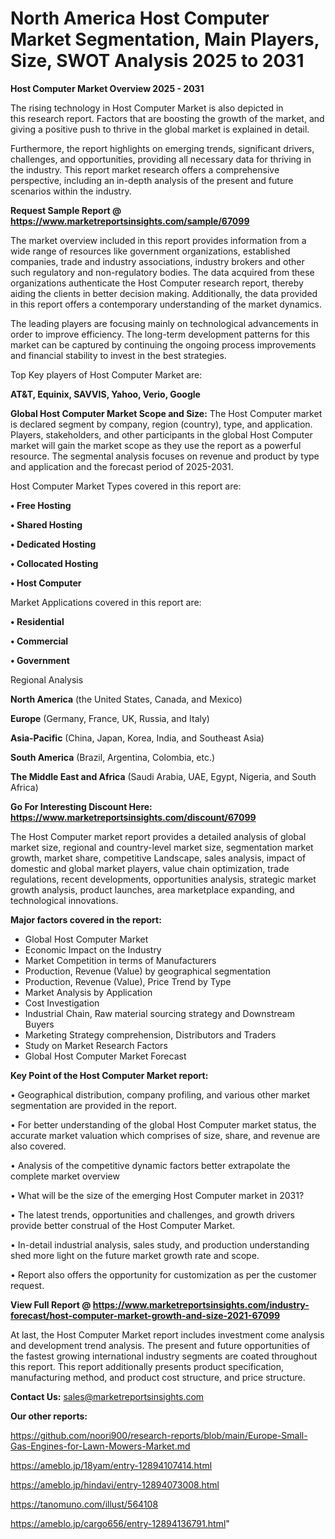 # North America Host Computer Market Segmentation, Main Players, Size, SWOT Analysis 2025 to 2031

<Strong> Host Computer Market Overview 2025 - 2031</strong>

The rising technology in Host Computer Market is also depicted in this research report. Factors that are boosting the growth of the market, and giving a positive push to thrive in the global market is explained in detail.

Furthermore, the report highlights on emerging trends, significant drivers, challenges, and opportunities, providing all necessary data for thriving in the industry. This report market research offers a comprehensive perspective, including an in-depth analysis of the present and future scenarios within the industry.

<strong>Request Sample Report @ <a href=https://www.marketreportsinsights.com/sample/67099>https://www.marketreportsinsights.com/sample/67099</a></strong>

The market overview included in this report provides information from a wide range of resources like government organizations, established companies, trade and industry associations, industry brokers and other such regulatory and non-regulatory bodies. The data acquired from these organizations authenticate the Host Computer research report, thereby aiding the clients in better decision making. Additionally, the data provided in this report offers a contemporary understanding of the market dynamics.

The leading players are focusing mainly on technological advancements in order to improve efficiency. The long-term development patterns for this market can be captured by continuing the ongoing process improvements and financial stability to invest in the best strategies.

Top Key players of Host Computer Market are:

<strong>AT&T, Equinix, SAVVIS, Yahoo, Verio, Google</strong>

<strong><b>Global Host Computer Market Scope and Size:</b></strong>
The Host Computer market is declared segment by company, region (country), type, and application. Players, stakeholders, and other participants in the global Host Computer market will gain the market scope as they use the report as a powerful resource. The segmental analysis focuses on revenue and product by type and application and the forecast period of 2025-2031.

Host Computer Market Types covered in this report are:

<strong>• Free Hosting

• Shared Hosting

• Dedicated Hosting

• Collocated Hosting

• Host Computer</strong>

Market Applications covered in this report are:

<strong>• Residential

• Commercial

• Government</strong> 

Regional Analysis

<strong>North America</strong> (the United States, Canada, and Mexico)

<strong>Europe</strong> (Germany, France, UK, Russia, and Italy)

<strong>Asia-Pacific</strong> (China, Japan, Korea, India, and Southeast Asia)

<strong>South America</strong> (Brazil, Argentina, Colombia, etc.)

<strong>The Middle East and Africa</strong> (Saudi Arabia, UAE, Egypt, Nigeria, and South Africa)

<strong>Go For Interesting Discount Here: <a href=https://www.marketreportsinsights.com/discount/67099>https://www.marketreportsinsights.com/discount/67099</a></strong>

The Host Computer market report provides a detailed analysis of global market size, regional and country-level market size, segmentation market growth, market share, competitive Landscape, sales analysis, impact of domestic and global market players, value chain optimization, trade regulations, recent developments, opportunities analysis, strategic market growth analysis, product launches, area marketplace expanding, and technological innovations.

<strong><b>Major factors covered in the report:</b></strong>
<ul>
  <li>Global Host Computer Market </li>
  <li>Economic Impact on the Industry</li>
  <li>Market Competition in terms of Manufacturers</li>
  <li>Production, Revenue (Value) by geographical segmentation</li>
  <li>Production, Revenue (Value), Price Trend by Type</li>
  <li>Market Analysis by Application</li>
  <li>Cost Investigation</li>
  <li>Industrial Chain, Raw material sourcing strategy and Downstream Buyers</li>
  <li>Marketing Strategy comprehension, Distributors and Traders</li>
  <li>Study on Market Research Factors</li>
  <li>Global Host Computer Market Forecast</li>
</ul>

<strong><b>Key Point of the Host Computer Market report:</b></strong>

• Geographical distribution, company profiling, and various other market segmentation are provided in the report.

• For better understanding of the global Host Computer market status, the accurate market valuation which comprises of size, share, and revenue are also covered.

• Analysis of the competitive dynamic factors better extrapolate the complete market overview

• What will be the size of the emerging Host Computer market in 2031?

• The latest trends, opportunities and challenges, and growth drivers provide better construal of the Host Computer Market.

• In-detail industrial analysis, sales study, and production understanding shed more light on the future market growth rate and scope.

• Report also offers the opportunity for customization as per the customer request.

<strong><b>View Full Report @ <a href=https://www.marketreportsinsights.com/industry-forecast/host-computer-market-growth-and-size-2021-67099>https://www.marketreportsinsights.com/industry-forecast/host-computer-market-growth-and-size-2021-67099</a></b></strong>


At last, the Host Computer Market report includes investment come analysis and development trend analysis. The present and future opportunities of the fastest growing international industry segments are coated throughout this report. This report additionally presents product specification, manufacturing method, and product cost structure, and price structure.

<strong>Contact Us:</strong>
sales@marketreportsinsights.com

<strong>Our other reports:</strong>

<a href=https://github.com/noori900/research-reports/blob/main/Europe-Small-Gas-Engines-for-Lawn-Mowers-Market.md>https://github.com/noori900/research-reports/blob/main/Europe-Small-Gas-Engines-for-Lawn-Mowers-Market.md</a>

<a href=https://ameblo.jp/18yam/entry-12894107414.html>https://ameblo.jp/18yam/entry-12894107414.html</a>

<a href=https://ameblo.jp/hindavi/entry-12894073008.html>https://ameblo.jp/hindavi/entry-12894073008.html</a>

<a href=https://tanomuno.com/illust/564108>https://tanomuno.com/illust/564108</a>

<a href=https://ameblo.jp/cargo656/entry-12894136791.html>https://ameblo.jp/cargo656/entry-12894136791.html</a>"
